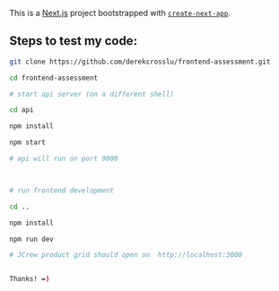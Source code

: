 This is a [Next.js](https://nextjs.org/) project bootstrapped with [`create-next-app`](https://github.com/vercel/next.js/tree/canary/packages/create-next-app).

## Steps to test my code:

```bash
git clone https://github.com/derekcrosslu/frontend-assessment.git

cd frontend-assessment

# start api server (on a different shell)

cd api

npm install

npm start

# api will run on port 9000



# run frontend development 

cd ..

npm install 

npm run dev

# JCrew product grid should open on  http://localhost:3000


Thanks! =)
```



